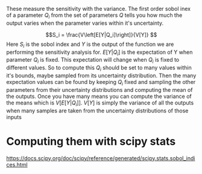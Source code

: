 These measure the sensitivity with the variance. The first order sobol inex of a parameter $Q_i$ from the set of parameters $Q$ tells you how much the output varies when the parameter varies within it's uncertainty.

$$S_i = \frac{V\left[E[Y|Q_i]\right]}{V[Y]} $$
Here $S_i$ is the sobol index and $Y$ is the output of the function we are performing the sensitivity analysis for. $E[Y|Q_i]$ is the expectation of Y when parameter $Q_i$ is fixed. This expectation will change when $Q_i$ is fixed to different values. So to compute this $Q_i$ should be set to many values within it's bounds, maybe sampled from its uncertainty distribution. Then the many expectation values can be found by keeping $Q_i$ fixed and sampling the other parameters from their uncertainty distributions and computing the mean of the outputs. Once you have many means you can compute the variance of the means which is $V\left[E[Y|Q_i]\right]$. $V\left[Y\right]$ is simply the variance of all the outputs when many samples are taken from the uncertainty distributions of those inputs

# Computing them with scipy stats

https://docs.scipy.org/doc/scipy/reference/generated/scipy.stats.sobol_indices.html


